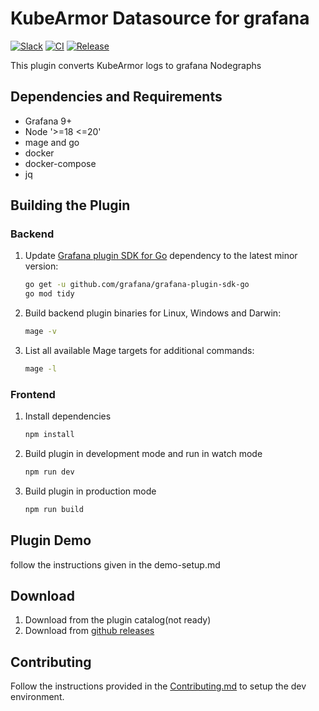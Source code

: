 # KubeArmor Datasource for grafana

[![Slack](https://img.shields.io/badge/Join%20Our%20Community-Slack-blue)](https://join.slack.com/t/kubearmor/shared_invite/zt-2bhlgoxw1-WTLMm_ica8PIhhNBNr2GfA)
[![CI](https://github.com/kubearmor/grafana-datasource/actions/workflows/ci.yml/badge.svg)](https://github.com/kubearmor/grafana-datasource/actions/workflows/ci.yml)
[![Release](https://github.com/kubearmor/grafana-datasource/actions/workflows/release.yml/badge.svg)](https://github.com/kubearmor/grafana-datasource/actions/workflows/release.yml)


This plugin converts KubeArmor logs to grafana Nodegraphs

## Dependencies and Requirements
- Grafana 9+
- Node '>=18 <=20' 
- mage and go
- docker 
- docker-compose
- jq


## Building the Plugin

### Backend

1. Update [Grafana plugin SDK for Go](https://grafana.com/developers/plugin-tools/introduction/grafana-plugin-sdk-for-go) dependency to the latest minor version:

   ```bash
   go get -u github.com/grafana/grafana-plugin-sdk-go
   go mod tidy
   ```

2. Build backend plugin binaries for Linux, Windows and Darwin:

   ```bash
   mage -v
   ```

3. List all available Mage targets for additional commands:

   ```bash
   mage -l
   ```

### Frontend

1. Install dependencies

   ```bash
   npm install
   ```

2. Build plugin in development mode and run in watch mode

   ```bash
   npm run dev
   ```

3. Build plugin in production mode

   ```bash
   npm run build
   ```

## Plugin Demo
follow the instructions given in the demo-setup.md


## Download

1) Download from the plugin catalog(not ready)
2) Download from [github releases](https://github.com/kubearmor/grafana-datasource/releases)


## Contributing
Follow the instructions provided in the [Contributing.md](https://github.com/kubearmor/grafana-datasource/blob/main/Contributing.md) to setup the dev environment.






